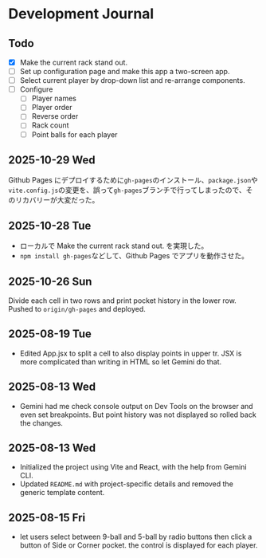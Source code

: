 # Development Journal

## Todo

* [x] Make the current rack stand out.
* [ ] Set up configuration page and make this app a two-screen app.
* [ ] Select current player by drop-down list and re-arrange components.
* [ ] Configure
  * [ ] Player names
  * [ ] Player order
  * [ ] Reverse order
  * [ ] Rack count
  * [ ] Point balls for each player

## 2025-10-29 Wed
Github Pages にデプロイするために`gh-pages`のインストール、`package.json`や`vite.config.js`の変更を、誤って`gh-pages`ブランチで行ってしまったので、そのリカバリーが大変だった。

## 2025-10-28 Tue
- ローカルで Make the current rack stand out. を実現した。
- `npm install gh-pages`などして、Github Pages でアプリを動作させた。

## 2025-10-26 Sun
Divide each cell in two rows and print pocket history in the lower row.
Pushed to `origin/gh-pages` and deployed.

## 2025-08-19 Tue
- Edited App.jsx to split a cell to also display points in upper tr. JSX is more complicated than writing in HTML so let Gemini do that.

## 2025-08-13 Wed

- Gemini had me check console output on Dev Tools on the browser and even set breakpoints. But point history was not displayed so rolled back the changes.

## 2025-08-13 Wed

- Initialized the project using Vite and React, with the help from Gemini CLI.
- Updated `README.md` with project-specific details and removed the generic template content.

## 2025-08-15 Fri

- let users select between 9-ball and 5-ball by radio buttons then click a button of Side or Corner pocket. the control is displayed for each player.
